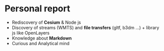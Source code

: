 # Personal report

* Rediscovery of **Cesium** & Node js
* Discovery of streams (WMTS) and **file transfers** (gltf, b3dm ...) + library js like OpenLayers
* Knowledge about **Markdown**
* Curious and Analytical mind
